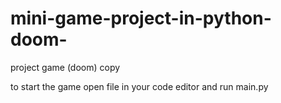 # mini-game-project-in-python-doom-
project game (doom) copy

to start the game open file in your code editor and run main.py
